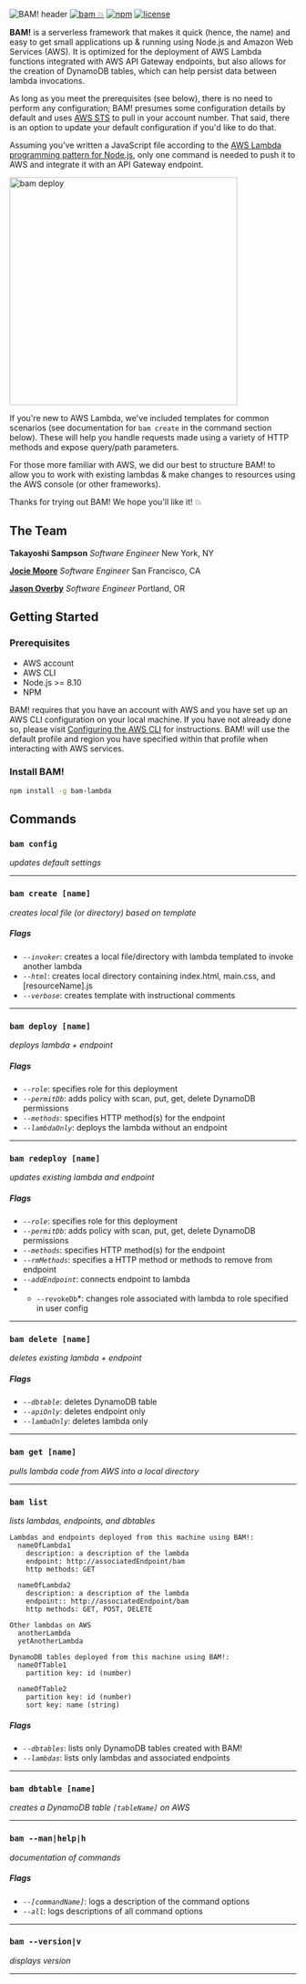 ![BAM! header](https://i.imgur.com/LVkFZHW.png)
[![bam 💥](https://img.shields.io/badge/bam-💥-green.svg)](https://bam-lambda.com)
[![npm](https://img.shields.io/npm/v/bam-lambda.svg?maxAge=2592000?style=plastic)](https://www.npmjs.com/package/bam-lambda)
[![license](https://img.shields.io/npm/l/bam-lambda.svg)](https://www.npmjs.com/package/bam-lambda)

**BAM!** is a serverless framework that makes it quick (hence, the name) and easy to get small applications up & running using Node.js and Amazon Web Services (AWS). It is optimized for the deployment of AWS Lambda functions integrated with AWS API Gateway endpoints, but also allows for the creation of DynamoDB tables, which can help persist data between lambda invocations.

As long as you meet the prerequisites (see below), there is no need to perform any configuration; BAM! presumes some configuration details by default and uses [AWS STS](https://docs.aws.amazon.com/STS/latest/APIReference/Welcome.html) to pull in your account number.  That said, there is an option to update your default configuration if you'd like to do that.

Assuming you've written a JavaScript file according to the [AWS Lambda programming pattern for Node.js](https://docs.aws.amazon.com/lambda/latest/dg/programming-model.html), only one command is needed to push it to AWS and integrate it with an API Gateway endpoint.

<img src="https://i.imgur.com/TjAC3Gg.gif" data-canonical-src="https://i.imgur.com/TjAC3Gg.gif" width="400" alt="bam deploy" />

If you're new to AWS Lambda, we've included templates for common scenarios (see documentation for `bam create` in the command section below). These will help you handle requests made using a variety of HTTP methods and expose query/path parameters.

For those more familiar with AWS, we did our best to structure BAM! to allow you to work with existing lambdas & make changes to resources using the AWS console (or other frameworks).

Thanks for trying out BAM!  We hope you'll like it! 💥

## The Team
**Takayoshi Sampson** *Software Engineer* New York, NY

**[Jocie Moore](http://www.jociemoore.com)** *Software Engineer* San Francisco, CA

**[Jason Overby](http://jasonoverby.com)** *Software Engineer* Portland, OR

## Getting Started

### Prerequisites
* AWS account
* AWS CLI
* Node.js >= 8.10
* NPM

BAM! requires that you have an account with AWS and you have set up an AWS CLI configuration on your local machine.  If you have not already done so, please visit [Configuring the AWS CLI](https://docs.aws.amazon.com/cli/latest/userguide/cli-chap-configure.html) for instructions.  BAM! will use the default profile and region you have specified within that profile when interacting with AWS services.


### Install BAM!
``` bash
npm install -g bam-lambda
```

## Commands

### `bam config`
*updates default settings*

---

### `bam create [name]`
*creates local file (or directory) based on template*

##### Flags
* *`--invoker`*: creates a local file/directory with lambda templated to invoke another lambda
* *`--html`*: creates local directory containing index.html, main.css, and [resourceName].js
* *`--verbose`*: creates template with instructional comments

---

### `bam deploy [name]`
*deploys lambda + endpoint*

##### Flags
* *`--role`*: specifies role for this deployment
* *`--permitDb`*: adds policy with scan, put, get, delete DynamoDB permissions
* *`--methods`*: specifies HTTP method(s) for the endpoint
* *`--lambdaOnly`*: deploys the lambda without an endpoint

---

### `bam redeploy [name]`
*updates existing lambda and endpoint*

##### Flags
* *`--role`*: specifies role for this deployment
* *`--permitDb`*: adds policy with scan, put, get, delete DynamoDB permissions
* *`--methods`*: specifies HTTP method(s) for the endpoint
* *`--rmMethods`*: specifies a HTTP method or methods to remove from endpoint
* *`--addEndpoint`*: connects endpoint to lambda
* * `--revokeDb`*: changes role associated with lambda to role specified in user config

---

### `bam delete [name]`
*deletes existing lambda + endpoint*
##### Flags
* *`--dbtable`*: deletes DynamoDB table
* *`--apiOnly`*: deletes endpoint only
* *`--lambaOnly`*: deletes lambda only

---

### `bam get [name]`
  *pulls lambda code from AWS into a local directory*

---

### `bam list`
*lists lambdas, endpoints, and dbtables*

```
Lambdas and endpoints deployed from this machine using BAM!:
  nameOfLambda1
    description: a description of the lambda
    endpoint: http://associatedEndpoint/bam
    http methods: GET

  nameOfLambda2
    description: a description of the lambda
    endpoint:: http://associatedEndpoint/bam
    http methods: GET, POST, DELETE
    
Other lambdas on AWS
  anotherLambda
  yetAnotherLambda
  
DynamoDB tables deployed from this machine using BAM!:
  nameOfTable1
    partition key: id (number)

  nameOfTable2
    partition key: id (number)
    sort key: name (string)
```
##### Flags
  * *`--dbtables`*: lists only DynamoDB tables created with BAM!
  * *`--lambdas`*: lists only lambdas and associated endpoints

---

### `bam dbtable [name]`
*creates a DynamoDB table `[tableName]` on AWS*

---

### `bam --man|help|h`
*documentation of commands*

##### Flags
  * *`--[commandName]`*: logs a description of the command options
  * *`--all`*: logs descriptions of all command options

---

### `bam --version|v`
*displays version*

---------------
